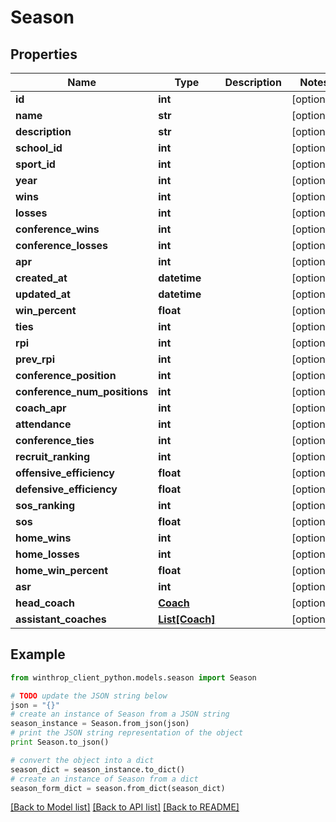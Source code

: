 # Season


## Properties

Name | Type | Description | Notes
------------ | ------------- | ------------- | -------------
**id** | **int** |  | [optional] 
**name** | **str** |  | [optional] 
**description** | **str** |  | [optional] 
**school_id** | **int** |  | [optional] 
**sport_id** | **int** |  | [optional] 
**year** | **int** |  | [optional] 
**wins** | **int** |  | [optional] 
**losses** | **int** |  | [optional] 
**conference_wins** | **int** |  | [optional] 
**conference_losses** | **int** |  | [optional] 
**apr** | **int** |  | [optional] 
**created_at** | **datetime** |  | [optional] 
**updated_at** | **datetime** |  | [optional] 
**win_percent** | **float** |  | [optional] 
**ties** | **int** |  | [optional] 
**rpi** | **int** |  | [optional] 
**prev_rpi** | **int** |  | [optional] 
**conference_position** | **int** |  | [optional] 
**conference_num_positions** | **int** |  | [optional] 
**coach_apr** | **int** |  | [optional] 
**attendance** | **int** |  | [optional] 
**conference_ties** | **int** |  | [optional] 
**recruit_ranking** | **int** |  | [optional] 
**offensive_efficiency** | **float** |  | [optional] 
**defensive_efficiency** | **float** |  | [optional] 
**sos_ranking** | **int** |  | [optional] 
**sos** | **float** |  | [optional] 
**home_wins** | **int** |  | [optional] 
**home_losses** | **int** |  | [optional] 
**home_win_percent** | **float** |  | [optional] 
**asr** | **int** |  | [optional] 
**head_coach** | [**Coach**](Coach.md) |  | [optional] 
**assistant_coaches** | [**List[Coach]**](Coach.md) |  | [optional] 

## Example

```python
from winthrop_client_python.models.season import Season

# TODO update the JSON string below
json = "{}"
# create an instance of Season from a JSON string
season_instance = Season.from_json(json)
# print the JSON string representation of the object
print Season.to_json()

# convert the object into a dict
season_dict = season_instance.to_dict()
# create an instance of Season from a dict
season_form_dict = season.from_dict(season_dict)
```
[[Back to Model list]](../README.md#documentation-for-models) [[Back to API list]](../README.md#documentation-for-api-endpoints) [[Back to README]](../README.md)


